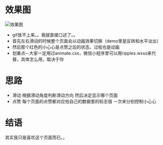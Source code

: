# 效果图
![效果图](https://upload-images.jianshu.io/upload_images/10518780-9edd069104cb3fef.jpg?imageMogr2/auto-orient/strip%7CimageView2/2/w/1240)

- gif放不上来。。我就直接口述了。。
- 首先左右滑动的时候整个页面会以动画效果切换（demo里是反转和水平淡出）
- 然后那个红色的小心心是点赞之后的状态，过程也是动画
- 划重点--大家一定用过animate.css，微信小程序里可以用ripples.wxss来代替，具体怎么用，取决于你

# 思路
- 滑动 根据滑动角度判断滑动方向 然后决定显示哪个页面
- 点赞 每个页面的点赞都对应他自己的数据里的标志值 一次来分别控制小心心 

# 结语
其实我只是喜欢这个页面而已。。
